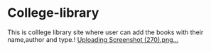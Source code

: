 # College-library
This is colllege library site where user can add the books with their name,author and type.!
[Uploading Screenshot (270).png…]()
